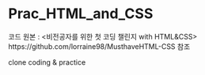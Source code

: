 # Prac_HTML_and_CSS
<p>
  코드 원본 : <비전공자를 위한 첫 코딩 챌린지 with HTML&CSS> <br />
  https://github.com/lorraine98/MusthaveHTML-CSS 참조
</p>

clone coding &amp; practice

